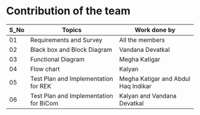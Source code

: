 # Contribution of the team
|S_No|Topics| Work done by|
|---|---|---|
|  01  | Requirements and Survey    | All the members|
|02|Black box and Block Diagram | Vandana Devatkal|
|03|Functional Diagram|Megha Katigar|
|04|Flow chart|Kalyan|
|05|Test Plan and Implementation for REK| Megha Katigar and Abdul Haq Indikar|
|06|Test Plan and Implementation for BiCom| Kalyan and Vandana Devatkal|
